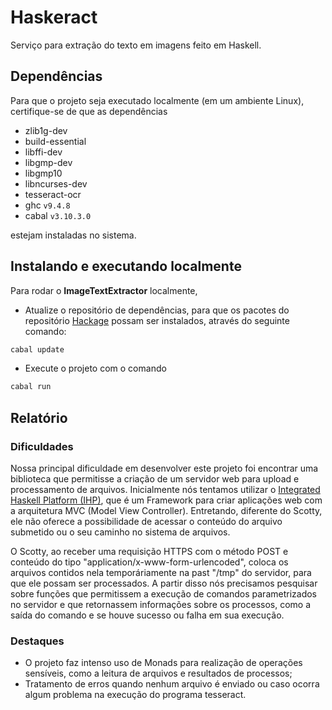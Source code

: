 # Haskeract

Serviço para extração do texto em imagens feito em Haskell.

## Dependências

Para que o projeto seja executado localmente (em um ambiente Linux), certifique-se de que as dependências

- zlib1g-dev
- build-essential
- libffi-dev
- libgmp-dev
- libgmp10
- libncurses-dev
- tesseract-ocr
- ghc `v9.4.8`
- cabal `v3.10.3.0`

estejam instaladas no sistema.

## Instalando e executando localmente

Para rodar o **ImageTextExtractor** localmente,

- Atualize o repositório de dependências, para que os pacotes do repositório [Hackage](https://hackage.haskell.org/) possam ser instalados, através do seguinte comando:

```bash
cabal update
```

- Execute o projeto com o comando

```bash
cabal run
```

## Relatório

### Dificuldades

Nossa principal dificuldade em desenvolver este projeto foi encontrar uma biblioteca que permitisse a criação de um servidor web para upload e processamento de arquivos. Inicialmente nós tentamos utilizar o [Integrated Haskell Platform (IHP)](https://ihp.digitallyinduced.com/), que é um Framework para criar aplicações web com a arquitetura MVC (Model View Controller). Entretando, diferente do Scotty, ele não oferece a possibilidade de acessar o conteúdo do arquivo submetido ou o seu caminho no sistema de arquivos.

O Scotty, ao receber uma requisição HTTPS com o método POST e conteúdo do tipo "application/x-www-form-urlencoded", coloca os arquivos contidos nela temporáriamente na past "/tmp" do servidor, para que ele possam ser processados. A partir disso nós precisamos pesquisar sobre funções que permitissem a execução de comandos parametrizados no servidor e que retornassem informações sobre os processos, como a saída do comando e se houve sucesso ou falha em sua execução.

### Destaques

- O projeto faz intenso uso de Monads para realização de operações sensíveis, como a leitura de arquivos e resultados de  processos;
- Tratamento de erros quando nenhum arquivo é enviado ou caso ocorra algum problema na execução do programa tesseract.
